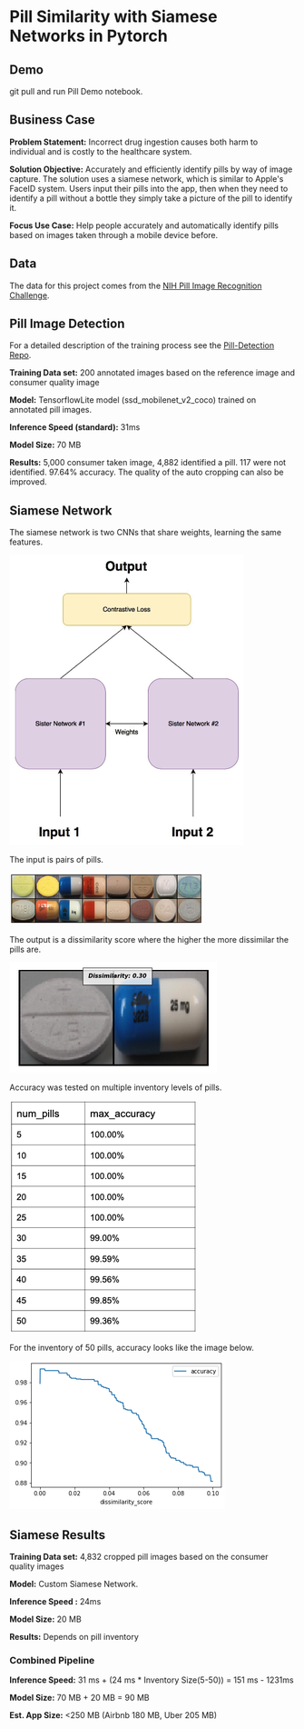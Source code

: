 # Pill Similarity with Siamese Networks in Pytorch

## Demo
git pull and run Pill Demo notebook.

## Business Case
**Problem Statement:** Incorrect drug ingestion causes both harm to individual and is costly to the healthcare system.

**Solution Objective:** Accurately and efficiently identify pills by way of image capture. The solution uses a siamese network, which is similar to Apple's FaceID system. Users input their pills into the app, then when they need to identify a pill without a bottle they simply take a picture of the pill to identify it. 

**Focus Use Case:**  Help people accurately and automatically identify pills based on images taken through a mobile device before. 

## Data

The data for this project comes from the [NIH Pill Image Recognition Challenge](https://pir.nlm.nih.gov/challenge/).

## Pill Image Detection

For a detailed description of the training process see the [Pill-Detection Repo](https://github.com/mepotts/Pill-Detection).

**Training Data set:** 200 annotated images based on the reference image and consumer quality image

**Model:** TensorflowLite model (ssd_mobilenet_v2_coco) trained on annotated pill images. 

**Inference Speed (standard):**  31ms

**Model Size:** 70 MB

**Results:** 5,000 consumer taken image, 4,882 identified a pill. 117 were not identified. 97.64% accuracy. The quality of the auto cropping can also be improved.

## Siamese Network

The siamese network is two CNNs that share weights, learning the same features. 

![](https://raw.githubusercontent.com/mepotts/Pill-Siamese-Network/master/images/siamese-network.png)

The input is pairs of pills. 

![](https://raw.githubusercontent.com/mepotts/Pill-Siamese-Network/master/images/pill-pairings.png)

The output is a dissimilarity score where the higher the more dissimilar the pills are. 

![](https://raw.githubusercontent.com/mepotts/Pill-Siamese-Network/master/images/network-output.png)

Accuracy was tested on multiple inventory levels of pills. 

![](https://raw.githubusercontent.com/mepotts/Pill-Siamese-Network/master/images/accuracy-inventory.png)

For the inventory of 50 pills, accuracy looks like the image below.

![](https://raw.githubusercontent.com/mepotts/Pill-Siamese-Network/master/images/accuracy-50.png)

## Siamese Results

**Training Data set:** 4,832 cropped pill images based on the consumer quality images

**Model:** Custom Siamese Network. 

**Inference Speed :**  24ms

**Model Size:** 20 MB

**Results:** Depends on pill inventory

### Combined Pipeline

**Inference Speed:** 31 ms + (24 ms * Inventory Size(5-50)) = 151 ms - 1231ms

**Model Size:**  70 MB + 20 MB = 90 MB

**Est. App Size:** <250 MB (Airbnb 180 MB, Uber 205 MB)
